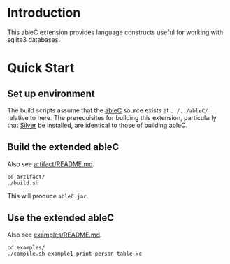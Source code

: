 # Introduction
This ableC extension provides language constructs useful for working with
sqlite3 databases.

# Quick Start

## Set up environment
The build scripts assume that the [ableC](https://github.com/melt-umn/ableC)
source exists at `../../ableC/` relative to here. The prerequisites for building
this extension, particularly that [Silver](http://melt.cs.umn.edu/silver/doc/install-guide/)
be installed, are identical to those of building ableC.

## Build the extended ableC
Also see [artifact/README.md](artifact/README.md).

```
cd artifact/
./build.sh
```

This will produce `ableC.jar`.

## Use the extended ableC
Also see [examples/README.md](examples/README.md).

```
cd examples/
./compile.sh example1-print-person-table.xc

```

